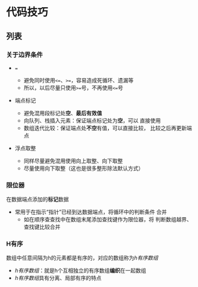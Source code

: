 #	代码技巧

##	列表

###	关于边界条件

-	`=`
	-	避免同时使用`<=`、`>=`，容易造成死循环、遗漏等
	-	所以，以后尽量只使用`>=`号，不再使用`<=`号

-	端点标记
	-	避免混用段标记处**空**、**最后有效值**
	-	向队列、栈插入元素：保证端点标记处为**空**，可以
		直接使用
	-	数组迭代比较：保证端点处**不空**有值，可以直接比较，
		比较之后再更新端点

-	浮点取整
	-	同样尽量避免混用使用向上取整、向下取整
	-	尽量使用向下取整（这也是很多整形除法默认方式）

###	限位器

在数据端点添加的**标记**数据

-	常用于在指示“指针”已经到达数据端点，将循环中的判断条件
	合并
	-	如在顺序查查找中在数组末尾添加查找键作为限位器，将
		判断数组越界、查找键比较合并

###	H有序

数组中任意间隔为h的元素都是有序的，对应的数组称为*h有序数组*

-	*h有序数组*：就是h个互相独立的有序数组**编织**在一起数组
-	*h有序数组*具有分离、局部有序的特点



